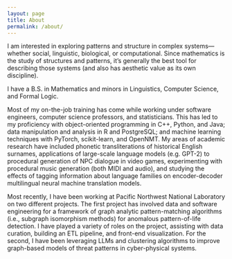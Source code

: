 ```yaml
---
layout: page
title: About
permalink: /about/
---
```


I am interested in exploring patterns and structure in complex systems—whether social, linguistic, biological, or computational. Since mathematics is the study of structures and patterns, it’s generally the best tool for describing those systems (and also has aesthetic value as its own discipline).

I have a B.S. in Mathematics and minors in Linguistics, Computer Science, and Formal Logic.

Most of my on-the-job training has come while working under software engineers, computer science professors, and statisticians. This has led to my proficiency with object-oriented programming in C++, Python, and Java; data manipulation and analysis in R and PostgreSQL; and machine learning techniques with PyTorch, scikit-learn, and OpenNMT. My areas of academic research have included phonetic transliterations of historical English surnames, applications of large-scale language models (e.g. GPT-2) to procedural generation of NPC dialogue in video games, experimenting with procedural music generation (both MIDI and audio), and studying the effects of tagging information about language families on encoder-decoder multilingual neural machine translation models.

Most recently, I have been working at Pacific Northwest National Laboratory on two different projects. The first project has involved data and software engineering for a framework of graph analytic pattern-matching algorithms (i.e., subgraph isomorphism methods) for anomalous pattern-of-life detection. I have played a variety of roles on the project, assisting with data curation, building an ETL pipeline, and front-end visualization. For the second, I have been leveraging LLMs and clustering algorithms to improve graph-based models of threat patterns in cyber-physical systems.
